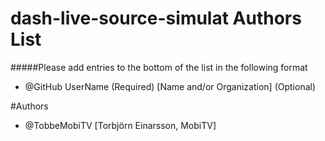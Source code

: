# dash-live-source-simulat Authors List
#####Please add entries to the bottom of the list in the following format
* @GitHub UserName (Required) [Name and/or Organization] (Optional)

#Authors 
* @TobbeMobiTV [Torbjörn Einarsson, MobiTV]
